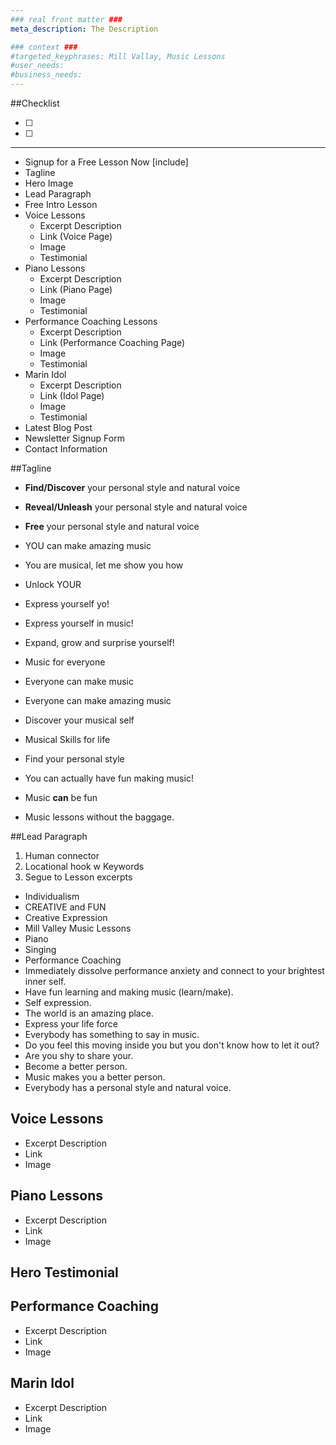 ```yaml
---
### real front matter ###
meta_description: The Description

### context ###
#targeted_keyphrases: Mill Vallay, Music Lessons
#user_needs:
#business_needs:
---
```

##Checklist

- [ ]
- [ ]

---

- Signup for a Free Lesson Now [include]
- Tagline
- Hero Image
- Lead Paragraph
- Free Intro Lesson
- Voice Lessons
  - Excerpt Description
  - Link (Voice Page)
  - Image
  - Testimonial
- Piano Lessons
  - Excerpt Description
  - Link (Piano Page)
  - Image
  - Testimonial
- Performance Coaching Lessons
  - Excerpt Description
  - Link (Performance Coaching Page)
  - Image
  - Testimonial
- Marin Idol
  - Excerpt Description
  - Link (Idol Page)
  - Image
  - Testimonial
- Latest Blog Post
- Newsletter Signup Form
- Contact Information

##Tagline

- **Find/Discover** your personal style and natural voice
- **Reveal/Unleash** your personal style and natural voice
- **Free** your personal style and natural voice
- YOU can make amazing music
- You are musical, let me show you how
- Unlock YOUR
- Express yourself yo!
- Express yourself in music!
- Expand, grow and surprise yourself!
- Music for everyone
- Everyone can make music
- Everyone can make amazing music
- Discover your musical self
- Musical Skills for life
- Find your personal style

- You can actually have fun making music!
- Music **can** be fun
- Music lessons without the baggage.

##Lead Paragraph

1. Human connector
2. Locational hook w Keywords
3. Segue to Lesson excerpts

- Individualism
- CREATIVE and FUN
- Creative Expression
- Mill Valley Music Lessons
- Piano
- Singing
- Performance Coaching
- Immediately dissolve performance anxiety and connect to your brightest inner self.
- Have fun learning and making music (learn/make).
- Self expression.
- The world is an amazing place.
- Express your life force
- Everybody has something to say in music.
- Do you feel this moving inside you but you don't know how to let it out?
- Are you shy to share your.
- Become a better person.
- Music makes you a better person.
- Everybody has a personal style and natural voice.

## Voice Lessons

- Excerpt Description
- Link
- Image

## Piano Lessons

- Excerpt Description
- Link
- Image

## Hero Testimonial

## Performance Coaching

- Excerpt Description
- Link
- Image

## Marin Idol

- Excerpt Description
- Link
- Image


<!---

##Who are you and what do you do?

Thru teaching music and sharing my passion for music, I empower my students to expand and grow, learn how to navigate the world from a more centered and powerful space, and bring joy and happiness to their lives and the world by finding their music inside of themselves.

##Why did you create your company?

Because I deeply believe in the power of music.  I believe that music brings people together from every corner of the world, that music can heal you and is an acceptable way to express emotions.

--->




<!---
The Caylia Chaiken Music Studio has a warm approach to teaching that is engaging and makes learning easy. Caylia shares her passion for music and helps guide her students in finding their own music inside themselves, giving them musical skills for life. Caylia uses a variety of piano teaching techniques, facilitating a learning experience from a diverse repertoire of popular, blues, and classical songs. From their first lesson, students will be able to sit down at the piano and play. Caylia’s voice coaching develops and opens the singer’s natural voice, as well as nurturing each student’s personal style.

Caylia Chaiken is a California State credentialed music teacher with a Bachelor of Arts in Music and a Masters in Education. She has taught general music and choral singing in both private and public schools, and has directed many musical theatre programs in the North Bay Area. In her studio, she teaches piano, singing, performance technique and songwriting.  Her varied teaching techniques help guide her students in discovering their own expressions and creativity through music.

Caylia Chaiken is an accomplished professional pianist, singer, and songwriter who loves sharing the joys of learning music with her students of any age.

At the Caylia Chaiken Music Studio
Singing is taught as an extension of one’s natural speaking voice – everyone can sing!
The singer learns breath control, pitch recognition, posture, vocal placement and  performance techniques that will bring their singing to a professional level.
Piano taught in kinesthetic method, featuring the Simply Music® Program, where muscle memory is retained, allowing the student to play a recognizable melody immediately.
The piano student will learn correct hand position, posture, rhythm and musicality, along with innate music theory.

-->

